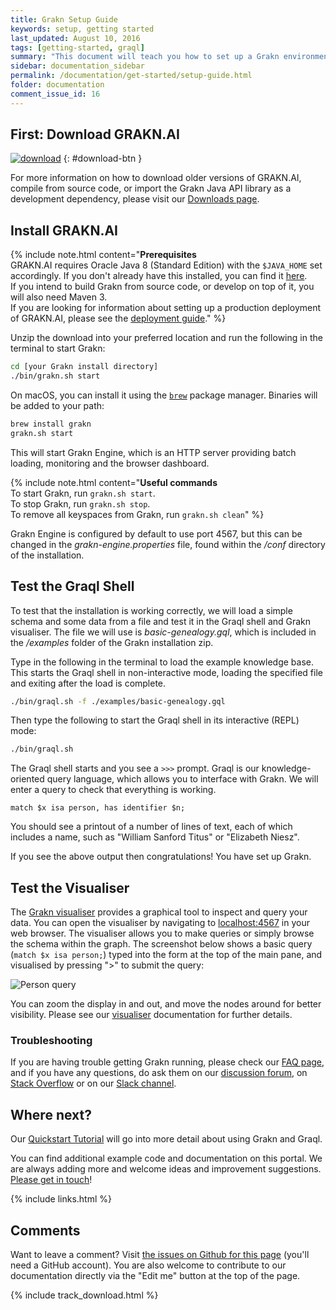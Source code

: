 ```yaml
---
title: Grakn Setup Guide
keywords: setup, getting started
last_updated: August 10, 2016
tags: [getting-started, graql]
summary: "This document will teach you how to set up a Grakn environment, start it up and load a simple example."
sidebar: documentation_sidebar
permalink: /documentation/get-started/setup-guide.html
folder: documentation
comment_issue_id: 16
---
```


## First: Download GRAKN.AI

[![download](/images/download.png)](https://grakn.ai/download/latest)
{: #download-btn }

For more information on how to download older versions of GRAKN.AI, compile from source code, or import the Grakn Java API library as a development dependency, please visit our [Downloads page](../resources/downloads.html).

## Install GRAKN.AI
{% include note.html content="**Prerequisites**   <br />
GRAKN.AI requires Oracle Java 8 (Standard Edition) with the `$JAVA_HOME` set accordingly. If you don't already have this installed, you can find it [here](http://www.oracle.com/technetwork/java/javase/downloads/jdk8-downloads-2133151.html).
<br /> 
If you intend to build Grakn from source code, or develop on top of it, you will also need Maven 3.
<br /> 
If you are looking for information about setting up a production deployment of GRAKN.AI, please see the [deployment guide](../deploy-grakn/grakn-deployment-guide.html)." %}

Unzip the download into your preferred location and run the following in the terminal to start Grakn:

```bash
cd [your Grakn install directory]
./bin/grakn.sh start
```
On macOS, you can install it using the [`brew`](https://brew.sh/) package manager. Binaries will be added to your path:
```bash
brew install grakn
grakn.sh start
```

This will start Grakn Engine, which is an HTTP server providing batch loading, monitoring and the browser dashboard.

{% include note.html content="**Useful commands**  <br />
To start Grakn, run `grakn.sh start`.   
To stop Grakn, run `grakn.sh stop`.    
To remove all keyspaces from Grakn, run `grakn.sh clean`" %}

Grakn Engine is configured by default to use port 4567, but this can be changed in the *grakn-engine.properties* file, found within the */conf* directory of the installation.

## Test the Graql Shell

To test that the installation is working correctly, we will load a simple schema and some data from a file and test it in the Graql shell and Grakn visualiser. The file we will use is *basic-genealogy.gql*, which is included in the */examples* folder of the Grakn installation zip.

Type in the following in the terminal to load the example knowledge base. This starts the Graql shell in non-interactive mode, loading the specified file and exiting after the load is complete.

```bash
./bin/graql.sh -f ./examples/basic-genealogy.gql
```

Then type the following to start the Graql shell in its interactive (REPL) mode:

```bash
./bin/graql.sh
```

The Graql shell starts and you see a `>>>` prompt. Graql is our knowledge-oriented query language, which allows you to interface with Grakn. We will enter a query to check that everything is working. 

```graql   
match $x isa person, has identifier $n;
```

You should see a printout of a number of lines of text, each of which includes a name, such as "William Sanford Titus" or "Elizabeth Niesz".

If you see the above output then congratulations! You have set up Grakn.

## Test the Visualiser

The [Grakn visualiser](../grakn-dashboard/visualiser.html) provides a graphical tool to inspect and query your data. You can open the visualiser by navigating to [localhost:4567](http://localhost:4567) in your web browser. The visualiser allows you to make queries or simply browse the schema within the graph. The screenshot below shows a basic query (`match $x isa person;`) typed into the form at the top of the main pane, and visualised by pressing ">" to submit the query:

![Person query](/images/match-$x-isa-person.png)

You can zoom the display in and out, and move the nodes around for better visibility. Please see our [visualiser](../grakn-dashboard/visualiser.html) documentation for further details.

### Troubleshooting  
If you are having trouble getting Grakn running, please check our [FAQ page](../resources/faq.html), and if you have any questions, do ask them on our [discussion forum](http://discuss.grakn.ai), on [Stack Overflow](http://stackoverflow.com) or on our [Slack channel](https://grakn.ai/slack.html).


## Where next?
Our [Quickstart Tutorial](./quickstart-tutorial.html) will go into more detail about using Grakn and Graql.

You can find additional example code and documentation on this portal. We are always adding more and welcome ideas and improvement suggestions. [Please get in touch](https://grakn.ai/community.html)!

{% include links.html %}

## Comments
Want to leave a comment? Visit <a href="https://github.com/graknlabs/docs/issues/16" target="_blank">the issues on Github for this page</a> (you'll need a GitHub account). You are also welcome to contribute to our documentation directly via the "Edit me" button at the top of the page.

{% include track_download.html %}
